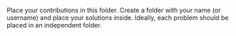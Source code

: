 Place your contributions in this folder. Create a folder with your name (or username) and place your solutions inside. Ideally, each problem should be placed in an independent folder. 

